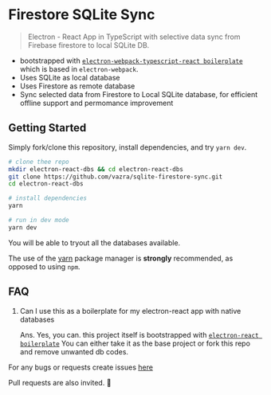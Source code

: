 # Firestore SQLite Sync

> Electron - React App in TypeScript with selective data sync from Firebase firestore to local SQLite DB.

- bootstrapped with [`electron-webpack-typescript-react boilerplate`](https://github.com/vazra/electron-webpack-typescript-react) which is based in `electron-webpack`.
- Uses SQLite as local database
- Uses Firestore as remote database
- Sync selected data from Firestore to Local SQLite database, for efficient offline support and permomance improvement

## Getting Started

Simply fork/clone this repository, install dependencies, and try `yarn dev`.

```bash
# clone thee repo
mkdir electron-react-dbs && cd electron-react-dbs
git clone https://github.com/vazra/sqlite-firestore-sync.git
cd electron-react-dbs

# install dependencies
yarn

# run in dev mode
yarn dev

```

You will be able to tryout all the databases available.

The use of the [yarn](https://yarnpkg.com/) package manager is **strongly** recommended, as opposed to using `npm`.

## FAQ

1. Can I use this as a boilerplate for my electron-react app with native databases

   Ans. Yes, you can. this project itself is bootstrapped with [`electron-react boilerplate`](https://github.com/vazra/electron-webpack-typescript-react) You can either take it as the base project or fork this repo and remove unwanted db codes.

For any bugs or requests create issues [here](https://github.com/vazra/sqlite-firestore-sync/issues)

Pull requests are also invited. :rocket:
